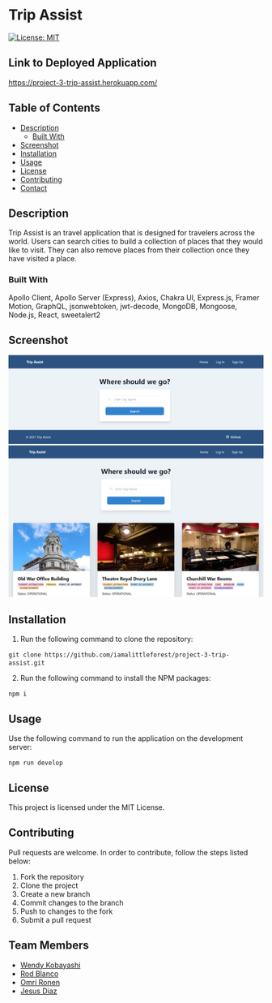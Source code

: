 # Trip Assist
[![License: MIT](https://img.shields.io/badge/License-MIT-yellow.svg)](https://opensource.org/licenses/MIT)

## Link to Deployed Application
https://project-3-trip-assist.herokuapp.com/

## Table of Contents
* [Description](#description)
  * [Built With](#built-with)
* [Screenshot](#screenshot) 
* [Installation](#installation)
* [Usage](#usage)
* [License](#license)
* [Contributing](#contributing)
* [Contact](#contact)

## Description
Trip Assist is an travel application that is designed for travelers across the world. Users can search cities to build a collection of places that they would like to visit. They can also remove places from their collection once they have visited a place.

### Built With
Apollo Client, Apollo Server (Express), Axios, Chakra UI, Express.js, Framer Motion, GraphQL, jsonwebtoken, jwt-decode, MongoDB, Mongoose, Node.js, React, sweetalert2

## Screenshot
<img src="assets\README-screenshot1.png" alt="home">
<img src="assets\README-screenshot2.png" alt="search">

## Installation
1. Run the following command to clone the repository:
```
git clone https://github.com/iamalittleforest/project-3-trip-assist.git
```
2. Run the following command to install the NPM packages:
```
npm i
```

## Usage
Use the following command to run the application on the development server:
```
npm run develop
```

## License
This project is licensed under the MIT License.

## Contributing
Pull requests are welcome. In order to contribute, follow the steps listed below:
1. Fork the repository
2. Clone the project
3. Create a new branch
4. Commit changes to the branch
5. Push to changes to the fork
6. Submit a pull request

## Team Members
- [Wendy Kobayashi](https://github.com/iamalittleforest)
- [Rod Blanco](https://github.com/rodablanco)
- [Omri Ronen](https://github.com/Omrironen4)
- [Jesus Diaz](https://github.com/J-Diaz103)